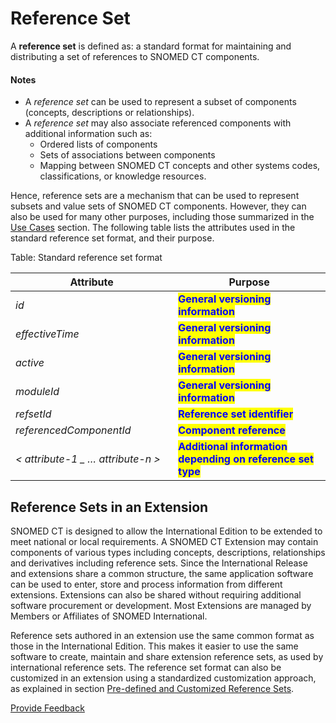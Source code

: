 # Reference Set

A **reference set** is defined as: a standard format for maintaining and distributing a set of references to SNOMED CT components.

#### Notes

* A _reference set_ can be used to represent a subset of components (concepts, descriptions or relationships).
* A _reference set_ may also associate referenced components with additional information such as:
  * Ordered lists of components
  * Sets of associations between components
  * Mapping between SNOMED CT concepts and other systems codes, classifications, or knowledge resources.

Hence, reference sets are a mechanism that can be used to represent subsets and value sets of SNOMED CT components. However, they can also be used for many other purposes, including those summarized in the [ Use Cases](<../3 requirements-and-use-cases/3.2 use-cases/>) section. The following table lists the attributes used in the standard reference set format, and their purpose.

Table: Standard reference set format

<table><thead><tr><th width="244.265625">Attribute</th><th>Purpose</th></tr></thead><tbody><tr><td><em>id</em></td><td><mark style="color:blue;"><strong>General versioning information</strong></mark></td></tr><tr><td><em>effectiveTime</em></td><td><mark style="color:blue;"><strong>General versioning information</strong></mark></td></tr><tr><td><em>active</em></td><td><mark style="color:blue;"><strong>General versioning information</strong></mark></td></tr><tr><td><em>moduleId</em></td><td><mark style="color:blue;"><strong>General versioning information</strong></mark></td></tr><tr><td><em>refsetId</em></td><td><mark style="color:blue;"><strong>Reference set identifier</strong></mark></td></tr><tr><td><em>referencedComponentId</em></td><td><mark style="color:blue;"><strong>Component reference</strong></mark></td></tr><tr><td><em>&#x3C; attribute-1 _ … attribute-n ></em></td><td><mark style="color:blue;"><strong>Additional information depending on reference set type</strong></mark></td></tr></tbody></table>

## Reference Sets in an Extension

SNOMED CT is designed to allow the International Edition to be extended to meet national or local requirements. A SNOMED CT Extension may contain components of various types including concepts, descriptions, relationships and derivatives including reference sets. Since the International Release and extensions share a common structure, the same application software can be used to enter, store and process information from different extensions. Extensions can also be shared without requiring additional software procurement or development. Most Extensions are managed by Members or Affiliates of SNOMED International.

Reference sets authored in an extension use the same common format as those in the International Edition. This makes it easier to use the same software to create, maintain and share extension reference sets, as used by international reference sets. The reference set format can also be customized in an extension using a standardized customization approach, as explained in section [Pre-defined and Customized Reference Sets](../4-reference-set-design.md#pre-defined-and-customized-reference-sets).






<a href="https://docs.google.com/forms/d/e/1FAIpQLScTmbZIf0UEQwYDkY27EEWBkaiYkHSbR0_9DmFrMLXoQLyL7Q/viewform?usp=pp_url&entry.1767247133=Refset+Guide&entry.670899847=Reference%20Set" class="button primary">Provide Feedback</a>
